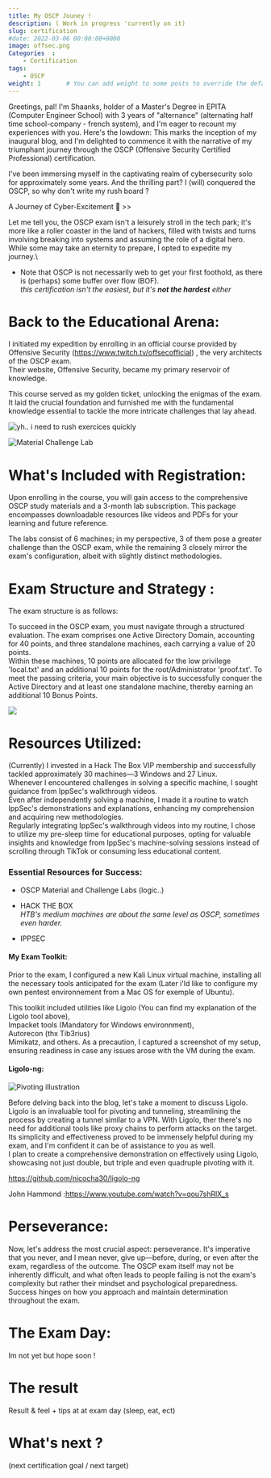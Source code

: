 ```yaml
---
title: My OSCP Jouney !
description: ( Work in progress 'currently on it)
slug: certification
#date: 2022-03-06 00:00:00+0000
image: offsec.png
Categories  :
    - Certification
tags:
    - OSCP
weight: 1       # You can add weight to some posts to override the default sorting (date descending)
---
```




Greetings, pal! I'm Shaanks, holder of a Master's Degree in EPITA (Computer Engineer School) with 3 years of "alternance" (alternating half time school-company - french system), and I'm eager to recount my experiences with you. 
Here's the lowdown: This marks the inception of my inaugural blog, and I'm delighted to commence it with the narrative of my triumphant journey through the OSCP (Offensive Security Certified Professional) certification. 

I've been immersing myself in the captivating realm of cybersecurity solo for approximately some years. And the thrilling part? I (will) conquered the OSCP, so why don't write my rush board ?

A Journey of Cyber-Excitement 🤪 >>

Let me tell you, the OSCP exam isn't a leisurely stroll in the tech park; it's more like a roller coaster in the land of hackers, filled with twists and turns involving breaking into systems and assuming the role of a digital hero. While some may take an eternity to prepare, I opted to expedite my journey.\
- Note that OSCP is not necessarily web to get your first foothold, as there is (perhaps) some buffer over flow (BOF).\
*this certification isn't the easiest, but it's ***not the hardest*** either*

# Back to the Educational Arena:

I initiated my expedition by enrolling in an official course provided by Offensive Security (https://www.twitch.tv/offsecofficial) , the very architects of the OSCP exam. \
Their website, Offensive Security, became my primary reservoir of knowledge. 

This course served as my golden ticket, unlocking the enigmas of the exam. It laid the crucial foundation and furnished me with the fundamental knowledge essential to tackle the more intricate challenges that lay ahead.


![yh.. i need to rush exercices quickly](portal.png)

![Material Challenge Lab](chall.png)

# What's Included with Registration:

Upon enrolling in the course, you will gain access to the comprehensive OSCP study materials and a 3-month lab subscription. This package encompasses downloadable resources like videos and PDFs for your learning and future reference.

The labs consist of 6 machines; in my perspective, 3 of them pose a greater challenge than the OSCP exam, while the remaining 3 closely mirror the exam's configuration, albeit with slightly distinct methodologies.

# Exam Structure and Strategy : 

The exam structure is as follows:

To succeed in the OSCP exam, you must navigate through a structured evaluation. The exam comprises one Active Directory Domain, accounting for 40 points, and three standalone machines, each carrying a value of 20 points. \
Within these machines, 10 points are allocated for the low privilege 'local.txt' and an additional 10 points for the root/Administrator 'proof.txt'. To meet the passing criteria, your main objective is to successfully conquer the Active Directory and at least one standalone machine, thereby earning an additional 10 Bonus Points.

![](scenario.png)


# Resources Utilized:

(Currently) I invested in a Hack The Box VIP membership and successfully tackled approximately 30 machines—3 Windows and 27 Linux. \
Whenever I encountered challenges in solving a specific machine, I sought guidance from IppSec's walkthrough videos. \
Even after independently solving a machine, I made it a routine to watch IppSec's demonstrations and explanations, enhancing my comprehension and acquiring new methodologies. \
Regularly integrating IppSec's walkthrough videos into my routine, I chose to utilize my pre-sleep time for educational purposes, opting for valuable insights and knowledge from IppSec's machine-solving sessions instead of scrolling through TikTok or consuming less educational content.

### Essential Resources for Success:

- OSCP Material and Challenge Labs (logic..) 

- HACK THE BOX\
*HTB's medium machines are about the same level as OSCP, sometimes even harder.*

- IPPSEC


#### My Exam Toolkit:

Prior to the exam, I configured a new Kali Linux virtual machine, installing all the necessary tools anticipated for the exam (Later i'ld like to configure my own pentest environnement from a Mac OS for exemple of Ubuntu). 

This toolkit included utilities like Ligolo (You can find my explanation of the Ligolo tool above), \
Impacket tools (Mandatory for Windows environnment), \
Autorecon (thx Tib3rius) \
Mimikatz, and others. As a precaution, I captured a screenshot of my setup, ensuring readiness in case any issues arose with the VM during the exam.

#### Ligolo-ng:

![Pivoting illustration](pivot.png)


Before delving back into the blog, let's take a moment to discuss Ligolo. Ligolo is an invaluable tool for pivoting and tunneling, streamlining the process by creating a tunnel similar to a VPN. With Ligolo, ther there's no need for additional tools like proxy chains to perform attacks on the target. \
Its simplicity and effectiveness proved to be immensely helpful during my exam, and I'm confident it can be of assistance to you as well. \
I plan to create a comprehensive demonstration on effectively using Ligolo, showcasing not just double, but triple and even quadruple pivoting with it.

https://github.com/nicocha30/ligolo-ng

John Hammond :https://www.youtube.com/watch?v=qou7shRlX_s 

# Perseverance:

Now, let's address the most crucial aspect: perseverance. It's imperative that you never, and I mean never, give up—before, during, or even after the exam, regardless of the outcome. The OSCP exam itself may not be inherently difficult, and what often leads to people failing is not the exam's complexity but rather their mindset and psychological preparedness. Success hinges on how you approach and maintain determination throughout the exam.


# The Exam Day:

Im not yet but hope soon !


# The result

Result & feel + tips at at exam day (sleep, eat, ect)

# What's next ?

(next certification goal / next target)